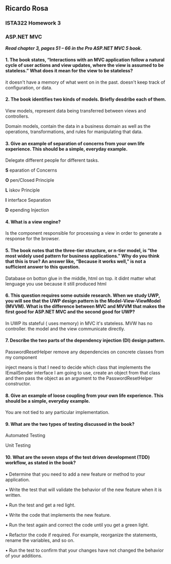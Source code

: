 ## Ricardo Rosa

### ISTA322 Homework 3

### ASP.NET MVC

***Read chapter 3, pages 51 – 66 in the Pro ASP.NET MVC 5 book.***

#### 1. The book states, “Interactions with an MVC application follow a natural cycle of user actions and view updates, where the view is assumed to be stateless.” What does it mean for the view to be stateless?
it doesn't have a memory of what went on in the past. 
doesn't keep track of configuration, or data.

#### 2. The book identifies two kinds of models. Briefly desdribe each of them.
View models, represent data being transferred between views and controllers.

Domain models, contain the data in a business domain as well as the operations, transformations, and rules for manipulating that data.

#### 3. Give an example of separation of concerns from your own life experience. This should be a simple, everyday example.
Delegate different people for different tasks.

**S** eparation of Concerns

**O** pen/Closed Principle

**L** iskov Principle

**I** interface Separation

**D** epending Injection 



#### 4. What is a view engine?
Is the component responsible for processing a view in
order to generate a response for the browser.

#### 5. The book notes that the three-tier structure, or n-tier model, is “the most widely used pattern for business applications.” Why do you think that this is true? An answer like, “Because it works well,” is not a sufficient answer to this question.
Database on botton glue in the middle, html on top. it didnt matter what lenguage you use because it still produced html

#### 6. This question requires some outside research. When we study UWP, you will see that the UWP design pattern is the Model-View-ViewModel (MVVM). What is the difference between MVC and MVVM that makes the first good for ASP.NET MVC and the second good for UWP?
In UWP its stateful ( uses memory) in MVC it's stateless. MVW has no controller. the model and the view communicate directly.

#### 7. Describe the two parts of the dependency injection (DI) design pattern.
PasswordResetHelper remove any dependencies on concrete classes from my
component

inject means is that I need to decide which class that implements the IEmailSender interface I am going to use, create an object from that class and then pass the object as an argument to the PasswordResetHelper constructor.

#### 8. Give an example of loose coupling from your own life experience. This should be a simple, everyday example.
You are not tied to any particular implementation.

#### 9. What are the two types of testing discussed in the book?
Automated Testing

Unit Testing

#### 10. What are the seven steps of the test driven development (TDD) workflow, as stated in the book?
• Determine that you need to add a new feature or method to your application.

• Write the test that will validate the behavior of the new feature when it is written.

• Run the test and get a red light.

• Write the code that implements the new feature.

• Run the test again and correct the code until you get a green light.

• Refactor the code if required. For example, reorganize the statements, rename the variables, and so on.

• Run the test to confirm that your changes have not changed the behavior of your additions.
